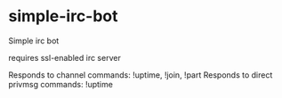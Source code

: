 simple-irc-bot
==============

Simple irc bot

requires ssl-enabled irc server

Responds to channel commands: !uptime, !join, !part
Responds to direct privmsg commands: !uptime

